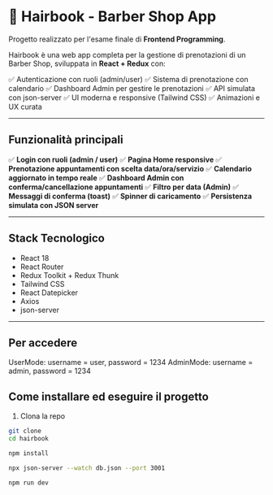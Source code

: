 # 💈 Hairbook - Barber Shop App

Progetto realizzato per l'esame finale di **Frontend Programming**.

Hairbook è una web app completa per la gestione di prenotazioni di un Barber Shop, sviluppata in **React + Redux** con:

✅ Autenticazione con ruoli (admin/user)
✅ Sistema di prenotazione con calendario
✅ Dashboard Admin per gestire le prenotazioni
✅ API simulata con json-server
✅ UI moderna e responsive (Tailwind CSS)
✅ Animazioni e UX curata

---

## Funzionalità principali

✅ **Login con ruoli (admin / user)**
✅ **Pagina Home responsive**
✅ **Prenotazione appuntamenti con scelta data/ora/servizio**
✅ **Calendario aggiornato in tempo reale**
✅ **Dashboard Admin con conferma/cancellazione appuntamenti**
✅ **Filtro per data (Admin)**
✅ **Messaggi di conferma (toast)**
✅ **Spinner di caricamento**
✅ **Persistenza simulata con JSON server**


---

## Stack Tecnologico

- React 18
- React Router
- Redux Toolkit + Redux Thunk
- Tailwind CSS
- React Datepicker
- Axios
- json-server


---
## Per accedere 
UserMode: username = user, password = 1234
AdminMode: username = admin, password = 1234

## Come installare ed eseguire il progetto

1) Clona la repo

```bash
git clone 
cd hairbook

npm install

npx json-server --watch db.json --port 3001

npm run dev








